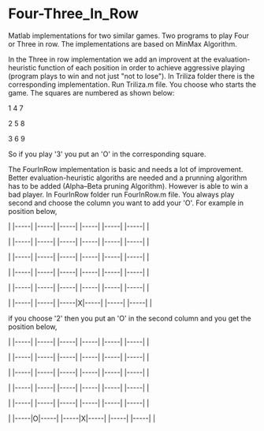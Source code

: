 # Four-Three_In_Row

Matlab implementations for two similar games. Two programs to play Four or Three in row. The implementations are based on MinMax Algorithm. 

In the Three in row implementation we add an improvent at the evaluation-heuristic function of each position in order to achieve aggressive playing (program plays to win and not just "not to lose"). In Triliza folder there is the corresponding implementation. Run Triliza.m file. You choose who starts the game. The squares are numbered as shown below:

1   4   7

2   5   8

3   6   9

So if you play '3' you put an 'O' in the corresponding square. 


The FourInRow implementation is basic and needs a lot of improvement. Better evaluation-heuristic algoriths are needed and a prunning algorithm has to be added (Alpha–Beta pruning Algorithm). However is able to win a bad player. In FourInRow folder run FourInRow.m file. You always play second and choose the column you want to add your 'O'. For example in position below,

| |-----| |-----| |-----| |-----| |-----| |-----| |

| |-----| |-----| |-----| |-----| |-----| |-----| |

| |-----| |-----| |-----| |-----| |-----| |-----| |

| |-----| |-----| |-----| |-----| |-----| |-----| |

| |-----| |-----| |-----| |-----| |-----| |-----| |

| |-----| |-----| |-----|X|-----| |-----| |-----| |


if you choose '2' then you put an 'O' in the second column and you get the position below,

| |-----| |-----| |-----| |-----| |-----| |-----| |

| |-----| |-----| |-----| |-----| |-----| |-----| |

| |-----| |-----| |-----| |-----| |-----| |-----| |

| |-----| |-----| |-----| |-----| |-----| |-----| |

| |-----| |-----| |-----| |-----| |-----| |-----| |

| |-----|O|-----| |-----|X|-----| |-----| |-----| |
